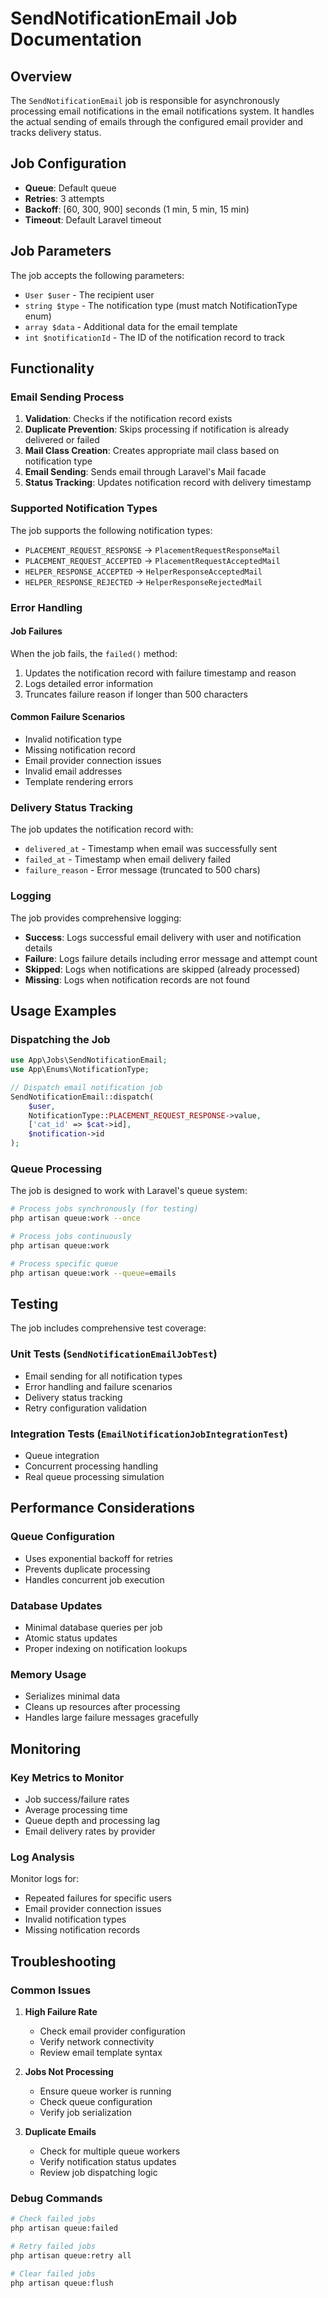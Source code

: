 # SendNotificationEmail Job Documentation

## Overview

The `SendNotificationEmail` job is responsible for asynchronously processing email notifications in the email notifications system. It handles the actual sending of emails through the configured email provider and tracks delivery status.

## Job Configuration

- **Queue**: Default queue
- **Retries**: 3 attempts
- **Backoff**: [60, 300, 900] seconds (1 min, 5 min, 15 min)
- **Timeout**: Default Laravel timeout

## Job Parameters

The job accepts the following parameters:

- `User $user` - The recipient user
- `string $type` - The notification type (must match NotificationType enum)
- `array $data` - Additional data for the email template
- `int $notificationId` - The ID of the notification record to track

## Functionality

### Email Sending Process

1. **Validation**: Checks if the notification record exists
2. **Duplicate Prevention**: Skips processing if notification is already delivered or failed
3. **Mail Class Creation**: Creates appropriate mail class based on notification type
4. **Email Sending**: Sends email through Laravel's Mail facade
5. **Status Tracking**: Updates notification record with delivery timestamp

### Supported Notification Types

The job supports the following notification types:

- `PLACEMENT_REQUEST_RESPONSE` → `PlacementRequestResponseMail`
- `PLACEMENT_REQUEST_ACCEPTED` → `PlacementRequestAcceptedMail`
- `HELPER_RESPONSE_ACCEPTED` → `HelperResponseAcceptedMail`
- `HELPER_RESPONSE_REJECTED` → `HelperResponseRejectedMail`

### Error Handling

#### Job Failures
When the job fails, the `failed()` method:

1. Updates the notification record with failure timestamp and reason
2. Logs detailed error information
3. Truncates failure reason if longer than 500 characters

#### Common Failure Scenarios
- Invalid notification type
- Missing notification record
- Email provider connection issues
- Invalid email addresses
- Template rendering errors

### Delivery Status Tracking

The job updates the notification record with:

- `delivered_at` - Timestamp when email was successfully sent
- `failed_at` - Timestamp when email delivery failed
- `failure_reason` - Error message (truncated to 500 chars)

### Logging

The job provides comprehensive logging:

- **Success**: Logs successful email delivery with user and notification details
- **Failure**: Logs failure details including error message and attempt count
- **Skipped**: Logs when notifications are skipped (already processed)
- **Missing**: Logs when notification records are not found

## Usage Examples

### Dispatching the Job

```php
use App\Jobs\SendNotificationEmail;
use App\Enums\NotificationType;

// Dispatch email notification job
SendNotificationEmail::dispatch(
    $user,
    NotificationType::PLACEMENT_REQUEST_RESPONSE->value,
    ['cat_id' => $cat->id],
    $notification->id
);
```

### Queue Processing

The job is designed to work with Laravel's queue system:

```bash
# Process jobs synchronously (for testing)
php artisan queue:work --once

# Process jobs continuously
php artisan queue:work

# Process specific queue
php artisan queue:work --queue=emails
```

## Testing

The job includes comprehensive test coverage:

### Unit Tests (`SendNotificationEmailJobTest`)
- Email sending for all notification types
- Error handling and failure scenarios
- Delivery status tracking
- Retry configuration validation

### Integration Tests (`EmailNotificationJobIntegrationTest`)
- Queue integration
- Concurrent processing handling
- Real queue processing simulation

## Performance Considerations

### Queue Configuration
- Uses exponential backoff for retries
- Prevents duplicate processing
- Handles concurrent job execution

### Database Updates
- Minimal database queries per job
- Atomic status updates
- Proper indexing on notification lookups

### Memory Usage
- Serializes minimal data
- Cleans up resources after processing
- Handles large failure messages gracefully

## Monitoring

### Key Metrics to Monitor
- Job success/failure rates
- Average processing time
- Queue depth and processing lag
- Email delivery rates by provider

### Log Analysis
Monitor logs for:
- Repeated failures for specific users
- Email provider connection issues
- Invalid notification types
- Missing notification records

## Troubleshooting

### Common Issues

1. **High Failure Rate**
   - Check email provider configuration
   - Verify network connectivity
   - Review email template syntax

2. **Jobs Not Processing**
   - Ensure queue worker is running
   - Check queue configuration
   - Verify job serialization

3. **Duplicate Emails**
   - Check for multiple queue workers
   - Verify notification status updates
   - Review job dispatching logic

### Debug Commands

```bash
# Check failed jobs
php artisan queue:failed

# Retry failed jobs
php artisan queue:retry all

# Clear failed jobs
php artisan queue:flush
```